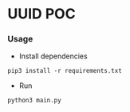 # UUID POC

### Usage

* Install dependencies
```shell
pip3 install -r requirements.txt
```

* Run
```shell
python3 main.py
```
